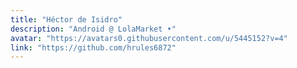 ```yaml
---
title: "Héctor de Isidro"
description: "Android @ LolaMarket •"
avatar: "https://avatars0.githubusercontent.com/u/5445152?v=4"
link: "https://github.com/hrules6872"
---
```

